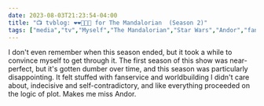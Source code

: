 ---date: 2023-08-03T21:23:54-04:00title: "📺 tvblog: ❤️❤️🖤🖤🖤 for The Mandalorian  (Season 2)"tags: ["media","tv","Myself","The Mandalorian","Star Wars","Andor","fanservice"]---I don't even remember when this season ended, but it took a while to convince myself to get through it. The first season of this show was near-perfect, but it's gotten dumber over time, and this season was particularly disappointing. It felt stuffed with fanservice and worldbuilding I didn't care about, indecisive and self-contradictory, and like everything proceeded on the logic of plot. Makes me miss Andor.
